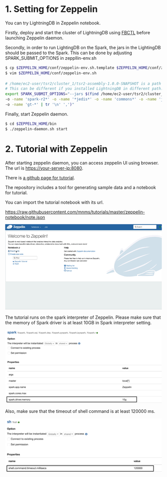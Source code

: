 # 1. Setting for Zeppelin

You can try LightningDB in Zeppelin notebook.

Firstly, deploy and start the cluster of LightningDB using [FBCTL](command-line-interface.md) before launching Zeppelin daemon.

Secondly, in order to run LightingDB on the Spark, the jars in the LightingDB should be passed to the Spark.
This can be done by adjusting SPARK_SUBMIT_OPTIONS in zeppllin-env.sh

```bash
$ cp $ZEPPELIN_HOME/conf/zeppelin-env.sh.template $ZEPPELIN_HOME/conf/zeppelin-env.sh
$ vim $ZEPPELIN_HOME/conf/zeppelin-env.sh 

# /home/ec2-user/tsr2/cluster_1/tsr2-assembly-1.0.0-SNAPSHOT is a path in which LightningDB is installed using fbctl.
# This can be different if you installed LightningDB in different path.
export SPARK_SUBMIT_OPTIONS="--jars $(find /home/ec2-user/tsr2/cluster_1/tsr2-assembly-1.0.0-SNAPSHOT/lib -name 'tsr2*' \
-o -name 'spark-r2*' -o -name '*jedis*' -o -name 'commons*' -o -name 'jdeferred*' -o -name 'geospark*' \
-o -name 'gt-*' | tr '\n' ',')"
```

Finally, start Zeppelin daemon.

```bash
$ cd $ZEPPELIN_HOME/bin
$ ./zeppelin-daemon.sh start
```

# 2. Tutorial with Zeppelin

After starting zeppelin daemon, you can access zeppelin UI using browser. The url is [https://your-server-ip:8080](https://your-server-ip:8080).


There is [a github page for tutorial](https://github.com/mnms/tutorials).

The repository includes a tool for generating sample data and a notebook for tutorial.

You can import the tutorial notebook with its url.

https://raw.githubusercontent.com/mnms/tutorials/master/zeppelin-notebook/note.json

![import notebook](images/import_notebook.gif)

The tutorial runs on the spark interpreter of Zeppelin.
Please make sure that the memory of Spark driver is at least 10GB in Spark interpreter setting.

![spark driver memory](images/spark-interpreter.png)

Also, make sure that the timeout of shell command is at least 120000 ms.

![Shell timeout](images/shell-timeout.png)
